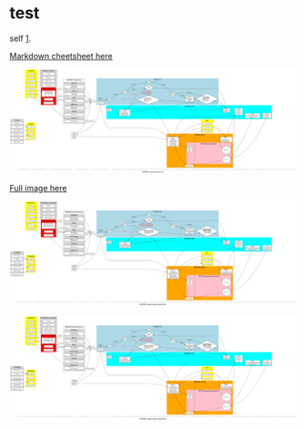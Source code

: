 # test

self [1].


[Markdown cheetsheet here](https://github.com/adam-p/markdown-here/wiki/Markdown-Cheatsheet)

![svg](a.svg)

[Full image here](a.svg)



![img](a.png)


![fullsize](https://raw.githubusercontent.com/georgievgeorgi/test/master/a.png)



  [1]: http://georgievgeorgi.github.io/test/

